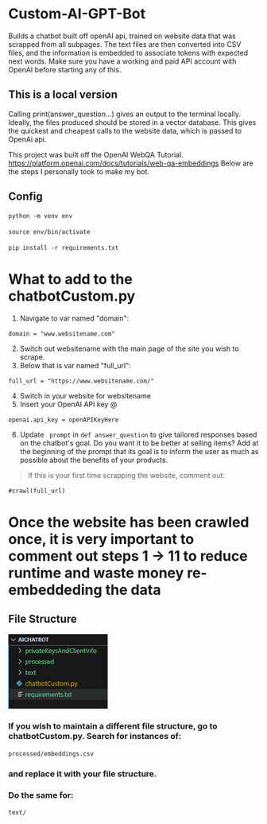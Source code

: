
 Custom-AI-GPT-Bot
====
<p> 
Builds a chatbot built off openAI api, trained on website data that was scrapped from all subpages. The text files are then converted into CSV files, and the information is embedded to associate tokens with expected next words. Make sure you have a working and paid API account with OpenAI before starting any of this. 
</p>

## This is a local version
Calling print(answer_question...) gives an output to the terminal locally. Ideally, the files produced should be stored in a vector database. This gives the quickest and cheapest calls to the website data, which is passed to OpenAi api. 


This project was built off the OpenAI WebQA Tutorial. https://platform.openai.com/docs/tutorials/web-qa-embeddings Below are the steps I personally took to make my bot.

Config
------
```
python -m venv env

source env/bin/activate

pip install -r requirements.txt
```
# What to add to the chatbotCustom.py
1. Navigate to var named "domain":
```
domain = "www.websitename.com"
```
2. Switch out websitename with the main page of the site you wish to scrape.
3. Below that is var named "full_url":
```
full_url = "https://www.websitename.com/"
```
4. Switch in your website for websitename
5. Insert your OpenAI API key @
```
openai.api_key = openAPIKeyHere
```
6. Update ``` prompt``` in ``` def answer_question ``` to give tailored responses based on the chatbot's goal. Do you want it to be better at selling items? Add at the beginning of the prompt that its goal is to inform the user as much as possible about the benefits of your products.
> If this is your first time scrapping the website, comment out:
``` 
#crawl(full_url) 
```
# **Once the website has been crawled once, it is very important to comment out steps 1 -> 11 to reduce runtime and waste money re-embeddeding the data**



File Structure
-------

![Alt text](https://github.com/danielkamen/Custom-AI-GPT-Bot/blob/main/scrapCode/fileStructure.PNG)

### If you wish to maintain a different file structure, go to chatbotCustom.py. Search for instances of:
``` 
processed/embeddings.csv
```
### and replace it with your file structure.
### Do the same for:
``` 
text/
```
